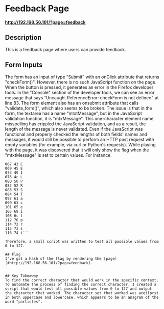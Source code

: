# Feedback Page
__http://192.168.56.101/?page=feedback__
## Description
This is a feedback page where users can provide feedback. 

## Form Inputs
The form has an input of type "Submit" with an onClick attribute that returns "checkForm()". However, there is no such JavaScript function on the page. When the button is pressed, it generates an error in the Firefox developer tools. In the "Console" section of the developer tools, we can see an error message that says "Uncaught ReferenceError: checkForm is not defined" at line 83. The form element also has an onsubmit attribute that calls "validate_form()", which also seems to be broken. The issue is that in the form, the textarea has a name "mtxtMessage", but in the JavaScript validation function, it is "mtxMessage". This one-character element name misspelling has crippled the JavaScript validation, and as a result, the length of the message is never validated.
Even if the JavaScript was functional and properly checked the lengths of both fields' names and messages, it would still be possible to perform an HTTP post request with empty variables (for example, via curl or Python's requests). While playing with the page, it was discovered that it will only show the flag when the "mtxtMessage" is set to certain values. For instance:

```065 41 A
067 43 C
069 45 E
073 49 I
076 4c L
080 50 P
082 52 R
083 53 S
084 54 T
097 61 a
099 63 c
101 65 e
105 69 i
108 6c l
112 70 p
114 72 r
115 73 s
116 74 t```

Therefore, a small script was written to test all possible values from 0 to 127.

## Flag
I've got a hash of the flag by rendering the [page](#http://192.168.56.101/?page=feedback). 


## Key Takeaway
To find the correct character that would work in the specific context. To automate the process of finding the correct character, I created a script that would test all possible values from 0 to 127 and output the character that worked. The character set that worked was aceilprst in both uppercase and lowercase, which appears to be an anagram of the word "particles".